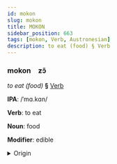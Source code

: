 ```yaml
---
id: mokon
slug: mokon
title: MOKON
sidebar_position: 663
tags: [mokon, Verb, Austronesian]
description: to eat (food) § Verb
---
```


### mokon&emsp;<span kind="abugida">ƶɔ̃</span>

*to eat (food)* **§** [Verb](../../tags/Verb)

**IPA**: /ˈmɑ.kɑn/

**Verb**: to eat

**Noun**: food

**Modifier**: edible

<details>
    <summary>Origin</summary>
    Indonesian makan /ma.kan/<br/>
    <em>Austronesian Language Family</em>
</details>